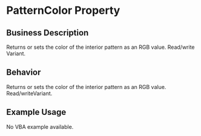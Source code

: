 # PatternColor Property

## Business Description
Returns or sets the color of the interior pattern as an RGB value. Read/write Variant.

## Behavior
Returns or sets the color of the interior pattern as an RGB value. Read/writeVariant.

## Example Usage
No VBA example available.